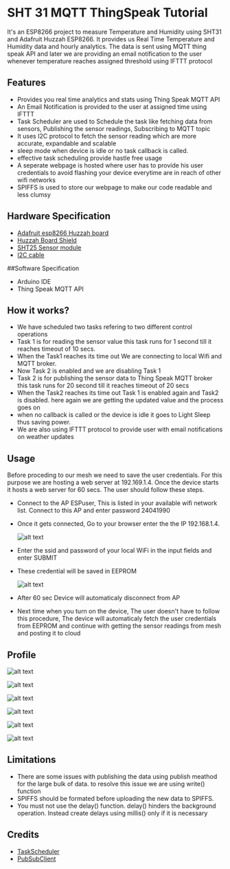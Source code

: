 # SHT 31 MQTT  ThingSpeak Tutorial

It's an ESP8266 project to measure Temperature and Humidity using SHT31 and Adafruit Huzzah ESP8266. It provides us Real Time    Temperature and Humidity data and hourly analytics. The data is sent using MQTT thing speak API and later we are providing an email notification to the user whenever temperature reaches assigned threshold using IFTTT protocol

## Features 

  - Provides you real time analytics and stats using Thing Speak MQTT API 
  - An Email Notification is provided to the user at assigned time using IFTTT 
  - Task Scheduler are used to Schedule the task like fetching data from sensors, Publishing the sensor readings, Subscribing to MQTT       topic 
  - It uses I2C protocol to fetch the sensor reading which are more accurate, expandable and scalable
  - sleep mode when device is idle or no task callback is called.
  - effective task scheduling provide hastle free usage
  - A seperate webpage is hosted where user has to provide his user credentials to avoid flashing your device everytime are in reach of other wifi networks
  - SPIFFS is used to store our webpage to make our code readable and less clumsy

## Hardware Specification
  - [Adafruit esp8266 Huzzah board](https://www.adafruit.com/product/2471)
  - [Huzzah Board Shield](https://store.ncd.io/product/i2c-shield-for-adafruit-huzzah-esp8266-integrated-usb-and-i2c-port/)
  - [SHT25 Sensor module](https://store.ncd.io/product/sht25-humidity-and-temperature-sensor-%C2%B11-8rh-%C2%B10-2c-i2c-mini-module/)
  - [I2C cable](https://store.ncd.io/product/i%C2%B2c-cable/)
 

##Software Specification
 - Arduino IDE
 - Thing Speak MQTT API 

## How it works?

  -  We have scheduled two tasks refering to two different control operations
  - Task 1 is for reading the sensor value this task runs for 1 second till it reaches timeout of 10 secs.
  - When the Task1 reaches its time out We are connecting to local Wifi and MQTT broker. 
  - Now Task 2 is enabled and we are disabling Task 1 
  - Task 2 is for publishing the sensor data to Thing Speak MQTT broker this task runs for 20 second till it reaches timeout of 20 secs 
  - When the Task2 reaches its time out Task 1 is enabled again and Task2 is disabled. here again we are getting the updated value and       the process goes on   
  - when no callback is called or the device is idle it goes to Light Sleep thus saving power.
  - We are also using IFTTT protocol to provide user with email notifications on weather updates
 

## Usage

Before proceding to our mesh we need to save the user credentials. For this purpose we are hosting a web server at 192.169.1.4. Once the device starts it hosts a web server for 60 secs. The user should follow these steps.
    

 - Connect to the AP ESPuser, This is listed in your available wifi network list. Connect to this AP and enter password 24041990 
 - Once it gets connected, Go to your browser enter the the IP 192.168.1.4. 

    ![alt text](https://github.com/vbshightime/ESP-ThingspeakMQTT/blob/master/Capture7.PNG "Title")
  
 - Enter the ssid and password of your local WiFi in the input fields and enter SUBMIT
 
 - These credential will be saved in EEPROM
 
    ![alt text](https://github.com/vbshightime/ESP-ThingspeakMQTT/blob/master/Capture8.PNG "Title")
 
 
 - After 60 sec Device will automaticaly disconnect from AP 
 
 - Next time when you turn on the device, The user doesn't have to follow this procedure, The device will automaticaly fetch the user      credentials from EEPROM and continue with getting the sensor readings from mesh and posting it to cloud


## Profile

![alt text](https://github.com/vbshightime/ESP-ThingspeakMQTT/blob/master/Capture1.PNG "Title")

![alt text](https://github.com/vbshightime/ESP-ThingspeakMQTT/blob/master/Capture2.PNG "Title")

![alt text](https://github.com/vbshightime/ESP-ThingspeakMQTT/blob/master/Capture3.PNG "Title")

![alt text](https://github.com/vbshightime/ESP-ThingspeakMQTT/blob/master/Capture4.PNG "Title")

![alt text](https://github.com/vbshightime/ESP-ThingspeakMQTT/blob/master/Capture6.PNG "Title")

![alt text](https://github.com/vbshightime/ESP-ThingspeakMQTT/blob/master/Capture9.PNG "Title")


## Limitations

- There are some issues with publishing the data using publish meathod for the large bulk of data. to resolve this issue we are using write() function  
- SPIFFS should be formated before uploading the new data to SPIFFS. 
- You must not use the delay() function. delay() hinders the background operation. Instead create delays using millis() only if it is necessary

## Credits

- [TaskScheduler](https://github.com/arkhipenko/TaskScheduler)
- [PubSubClient](https://pubsubclient.knolleary.net/)
